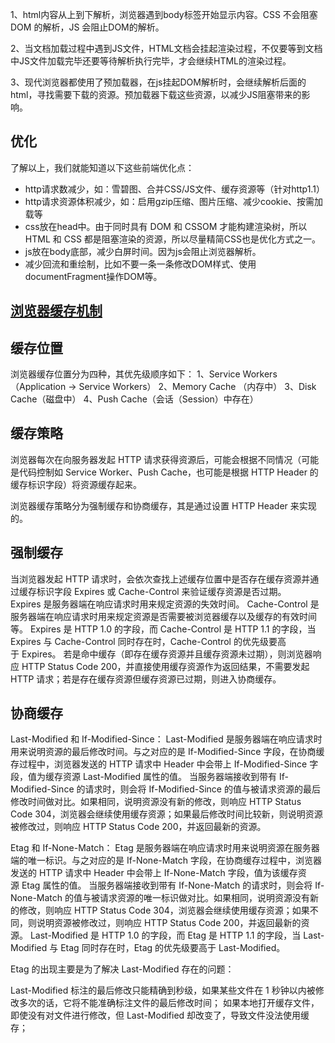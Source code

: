 1、html内容从上到下解析，浏览器遇到body标签开始显示内容。CSS 不会阻塞 DOM 的解析，JS 会阻止DOM的解析。

2、当文档加载过程中遇到JS文件，HTML文档会挂起渲染过程，不仅要等到文档中JS文件加载完毕还要等待解析执行完毕，才会继续HTML的渲染过程。

3、现代浏览器都使用了预加载器，在js挂起DOM解析时，会继续解析后面的html，寻找需要下载的资源。预加载器下载这些资源，以减少JS阻塞带来的影响。
## 优化
了解以上，我们就能知道以下这些前端优化点：

- http请求数减少，如：雪碧图、合并CSS/JS文件、缓存资源等（针对http1.1）
- http请求资源体积减少，如：启用gzip压缩、图片压缩、减少cookie、按需加载等
- css放在head中。由于同时具有 DOM 和 CSSOM 才能构建渲染树，所以HTML 和 CSS 都是阻塞渲染的资源，所以尽量精简CSS也是优化方式之一。
- js放在body底部，减少白屏时间。因为js会阻止浏览器解析。
- 减少回流和重绘制，比如不要一条一条修改DOM样式、使用documentFragment操作DOM等。

## [浏览器缓存机制](https://juejin.cn/post/6844903497473720333)
## 缓存位置
浏览器缓存位置分为四种，其优先级顺序如下：
1、Service Workers （Application -> Service Workers）
2、Memory Cache	（内存中）
3、Disk Cache（磁盘中）
4、Push Cache（会话（Session）中存在）
## 缓存策略
浏览器每次在向服务器发起 HTTP 请求获得资源后，可能会根据不同情况（可能是代码控制如 Service Worker、Push Cache，也可能是根据 HTTP Header 的缓存标识字段）将资源缓存起来。

浏览器缓存策略分为强制缓存和协商缓存，其是通过设置 HTTP Header 来实现的。

## 强制缓存

当浏览器发起 HTTP 请求时，会依次查找上述缓存位置中是否存在缓存资源并通过缓存标识字段 Expires 或 Cache-Control 来验证缓存资源是否过期。
Expires 是服务器端在响应请求时用来规定资源的失效时间。
Cache-Control 是服务器端在响应请求时用来规定资源是否需要被浏览器缓存以及缓存的有效时间等。
Expires 是 HTTP 1.0 的字段，而 Cache-Control 是 HTTP 1.1 的字段，当 Expires 与 Cache-Control 同时存在时，Cache-Control 的优先级要高于 Expires。
若是命中缓存（即存在缓存资源并且缓存资源未过期），则浏览器响应 HTTP Status Code 200，并直接使用缓存资源作为返回结果，不需要发起 HTTP 请求；若是存在缓存资源但缓存资源已过期，则进入协商缓存。
## 协商缓存
Last-Modified 和 If-Modified-Since：
Last-Modified 是服务器端在响应请求时用来说明资源的最后修改时间。与之对应的是 If-Modified-Since 字段，在协商缓存过程中，浏览器发送的 HTTP 请求中 Header 中会带上 If-Modified-Since 字段，值为缓存资源 Last-Modified 属性的值。
当服务器端接收到带有 If-Modified-Since 的请求时，则会将 If-Modified-Since 的值与被请求资源的最后修改时间做对比。如果相同，说明资源没有新的修改，则响应 HTTP Status Code 304，浏览器会继续使用缓存资源；如果最后修改时间比较新，则说明资源被修改过，则响应 HTTP Status Code 200，并返回最新的资源。

Etag 和 If-None-Match：
Etag 是服务器端在响应请求时用来说明资源在服务器端的唯一标识。与之对应的是 If-None-Match 字段，在协商缓存过程中，浏览器发送的 HTTP 请求中 Header 中会带上 If-None-Match 字段，值为该缓存资源 Etag 属性的值。
当服务器端接收到带有 If-None-Match 的请求时，则会将 If-None-Match 的值与被请求资源的唯一标识做对比。如果相同，说明资源没有新的修改，则响应 HTTP Status Code 304，浏览器会继续使用缓存资源；如果不同，则说明资源被修改过，则响应 HTTP Status Code 200，并返回最新的资源。
Last-Modified 是 HTTP 1.0 的字段，而 Etag 是 HTTP 1.1 的字段，当 Last-Modified 与 Etag 同时存在时，Etag 的优先级要高于 Last-Modified。

Etag 的出现主要是为了解决 Last-Modified 存在的问题：

Last-Modified 标注的最后修改只能精确到秒级，如果某些文件在 1 秒钟以内被修改多次的话，它将不能准确标注文件的最后修改时间；
如果本地打开缓存文件，即使没有对文件进行修改，但 Last-Modified 却改变了，导致文件没法使用缓存；

